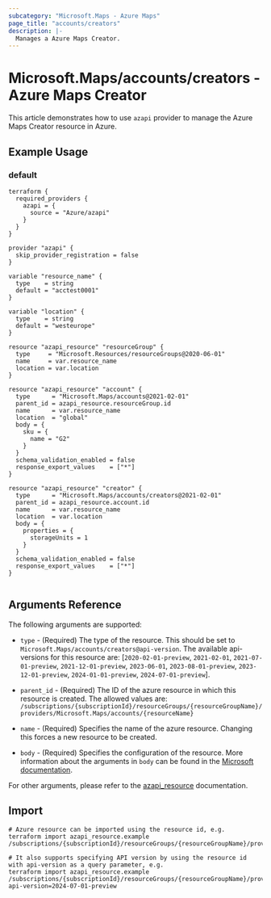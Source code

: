 ```yaml
---
subcategory: "Microsoft.Maps - Azure Maps"
page_title: "accounts/creators"
description: |-
  Manages a Azure Maps Creator.
---
```


# Microsoft.Maps/accounts/creators - Azure Maps Creator

This article demonstrates how to use `azapi` provider to manage the Azure Maps Creator resource in Azure.



## Example Usage

### default

```hcl
terraform {
  required_providers {
    azapi = {
      source = "Azure/azapi"
    }
  }
}

provider "azapi" {
  skip_provider_registration = false
}

variable "resource_name" {
  type    = string
  default = "acctest0001"
}

variable "location" {
  type    = string
  default = "westeurope"
}

resource "azapi_resource" "resourceGroup" {
  type     = "Microsoft.Resources/resourceGroups@2020-06-01"
  name     = var.resource_name
  location = var.location
}

resource "azapi_resource" "account" {
  type      = "Microsoft.Maps/accounts@2021-02-01"
  parent_id = azapi_resource.resourceGroup.id
  name      = var.resource_name
  location  = "global"
  body = {
    sku = {
      name = "G2"
    }
  }
  schema_validation_enabled = false
  response_export_values    = ["*"]
}

resource "azapi_resource" "creator" {
  type      = "Microsoft.Maps/accounts/creators@2021-02-01"
  parent_id = azapi_resource.account.id
  name      = var.resource_name
  location  = var.location
  body = {
    properties = {
      storageUnits = 1
    }
  }
  schema_validation_enabled = false
  response_export_values    = ["*"]
}


```



## Arguments Reference

The following arguments are supported:

* `type` - (Required) The type of the resource. This should be set to `Microsoft.Maps/accounts/creators@api-version`. The available api-versions for this resource are: [`2020-02-01-preview`, `2021-02-01`, `2021-07-01-preview`, `2021-12-01-preview`, `2023-06-01`, `2023-08-01-preview`, `2023-12-01-preview`, `2024-01-01-preview`, `2024-07-01-preview`].

* `parent_id` - (Required) The ID of the azure resource in which this resource is created. The allowed values are:  
  `/subscriptions/{subscriptionId}/resourceGroups/{resourceGroupName}/providers/Microsoft.Maps/accounts/{resourceName}`

* `name` - (Required) Specifies the name of the azure resource. Changing this forces a new resource to be created.

* `body` - (Required) Specifies the configuration of the resource. More information about the arguments in `body` can be found in the [Microsoft documentation](https://learn.microsoft.com/en-us/azure/templates/Microsoft.Maps/accounts/creators?pivots=deployment-language-terraform).

For other arguments, please refer to the [azapi_resource](https://registry.terraform.io/providers/Azure/azapi/latest/docs/resources/resource) documentation.

## Import

 ```shell
 # Azure resource can be imported using the resource id, e.g.
 terraform import azapi_resource.example /subscriptions/{subscriptionId}/resourceGroups/{resourceGroupName}/providers/Microsoft.Maps/accounts/{resourceName}/creators/{resourceName}
 
 # It also supports specifying API version by using the resource id with api-version as a query parameter, e.g.
 terraform import azapi_resource.example /subscriptions/{subscriptionId}/resourceGroups/{resourceGroupName}/providers/Microsoft.Maps/accounts/{resourceName}/creators/{resourceName}?api-version=2024-07-01-preview
 ```
